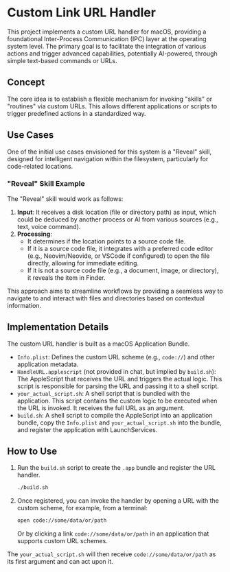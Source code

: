 # Custom Link URL Handler

This project implements a custom URL handler for macOS, providing a foundational Inter-Process Communication (IPC) layer at the operating system level. The primary goal is to facilitate the integration of various actions and trigger advanced capabilities, potentially AI-powered, through simple text-based commands or URLs.

## Concept

The core idea is to establish a flexible mechanism for invoking "skills" or "routines" via custom URLs. This allows different applications or scripts to trigger predefined actions in a standardized way.

## Use Cases

One of the initial use cases envisioned for this system is a "Reveal" skill, designed for intelligent navigation within the filesystem, particularly for code-related locations.

### "Reveal" Skill Example

The "Reveal" skill would work as follows:

1.  **Input**: It receives a disk location (file or directory path) as input, which could be deduced by another process or AI from various sources (e.g., text, voice command).
2.  **Processing**:
    *   It determines if the location points to a source code file.
    *   If it is a source code file, it integrates with a preferred code editor (e.g., Neovim/Neovide, or VSCode if configured) to open the file directly, allowing for immediate editing.
    *   If it is not a source code file (e.g., a document, image, or directory), it reveals the item in Finder.

This approach aims to streamline workflows by providing a seamless way to navigate to and interact with files and directories based on contextual information.

## Implementation Details

The custom URL handler is built as a macOS Application Bundle.

*   `Info.plist`: Defines the custom URL scheme (e.g., `code://`) and other application metadata.
*   `HandleURL.applescript` (not provided in chat, but implied by `build.sh`): The AppleScript that receives the URL and triggers the actual logic. This script is responsible for parsing the URL and passing it to a shell script.
*   `your_actual_script.sh`: A shell script that is bundled with the application. This script contains the custom logic to be executed when the URL is invoked. It receives the full URL as an argument.
*   `build.sh`: A shell script to compile the AppleScript into an application bundle, copy the `Info.plist` and `your_actual_script.sh` into the bundle, and register the application with LaunchServices.

## How to Use

1.  Run the `build.sh` script to create the `.app` bundle and register the URL handler.
    ```bash
    ./build.sh
    ```
2.  Once registered, you can invoke the handler by opening a URL with the custom scheme, for example, from a terminal:
    ```bash
    open code://some/data/or/path
    ```
    Or by clicking a link `code://some/data/or/path` in an application that supports custom URL schemes.

The `your_actual_script.sh` will then receive `code://some/data/or/path` as its first argument and can act upon it.
